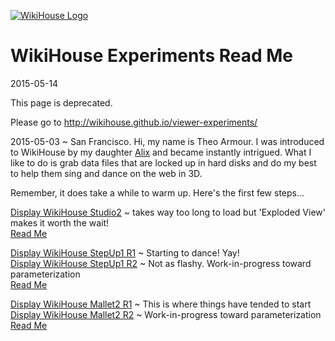 [![WikiHouse Logo]( https://avatars2.githubusercontent.com/u/12211409?v=3&s=100 )]( http://wikihouse-foundation.github.io/index.html "WikiHouse on GitHub" )

WikiHouse Experiments Read Me
===

<span style=display:none; >[View as web page]( http://WikiHouse-Foundation.github.io/index.html#./experiments/readme.md# "view the files as apps." ) </span>  

2015-05-14

This page is deprecated.

Please go to <http://wikihouse.github.io/viewer-experiments/>

2015-05-03 ~ San Francisco. Hi, my name is Theo Armour. I was introduced to WikiHouse by my daughter [Alix]( http://nimblescooters.com/about-us/ ) and became instantly intrigued.
What I like to do is grab data files that are locked up in hard disks and do my best to help them sing and dance on the web in 3D.

Remember, it does take a while to warm up. Here's the first few steps... 

[Display WikiHouse Studio2]( http://wikihouse-foundation.github.io/experiments/display-wikihouse-studio2/latest/index.html )
~ takes way too long to load but 'Exploded View' makes it worth the wait!  
[Read Me]( http://wikihouse-foundation.github.io/index.html#./experiments/display-wikihouse-studio2/readme.md# )

[Display WikiHouse StepUp1 R1]( http://wikihouse-foundation.github.io/experiments/display-wikihouse-stepup1/latest/index.html ) 
~ Starting to dance! Yay!  
[Display WikiHouse StepUp1 R2]( http://wikihouse-foundation.github.io/experiments/display-wikihouse-stepup1/display-wikihouse-stepup1-r3.html )
~ Not as flashy. Work-in-progress toward parameterization  
[Read Me]( http://wikihouse-foundation.github.io/index.html#./experiments/display-wikihouse-stepup1/readme.md# )

[Display WikiHouse Mallet2 R1]( http://wikihouse-foundation.github.io/experiments/display-wikihouse-mallet2/latest/index.html ) 
~ This is where things have tended to start  
[Display WikiHouse Mallet2 R2]( http://wikihouse-foundation.github.io/experiments/display-wikihouse-mallet2/display-wikihouse-mallet2-r2.html )
~ Work-in-progress toward parameterization    
[Read Me]( http://wikihouse-foundation.github.io/index.html#./experiments/display-wikihouse-mallet2/readme.md# )
